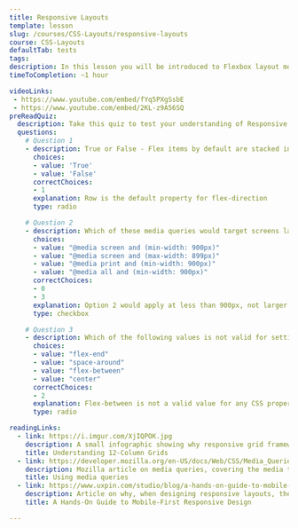```yaml
---
title: Responsive Layouts
template: lesson
slug: /courses/CSS-Layouts/responsive-layouts
course: CSS-Layouts
defaultTab: tests
tags:
description: In this lesson you will be introduced to Flexbox layout module and media queries. The video and reading links below will instruct you on the CSS principles behind the concepts. But for the exercises, you will not be writing out custom CSS classes or properties to apply those principles. Instead, to show how these concepts are more often used in modern web development, you'll be using React layout components that have the functionality built-in via props. 
timeToCompletion: ~1 hour

videoLinks: 
 - https://www.youtube.com/embed/fYq5PXgSsbE
 - https://www.youtube.com/embed/2KL-z9A56SQ
preReadQuiz:
  description: Take this quiz to test your understanding of Responsive Layouts!
  questions: 
    # Question 1
    - description: True or False - Flex items by default are stacked in a column
      choices:
      - value: 'True'
      - value: 'False'
      correctChoices: 
      - 1
      explanation: Row is the default property for flex-direction
      type: radio

    # Question 2
    - description: Which of these media queries would target screens larger than 900px?
      choices:
      - value: "@media screen and (min-width: 900px)"
      - value: "@media screen and (max-width: 899px)"
      - value: "@media print and (min-width: 900px)"
      - value: "@media all and (min-width: 900px)"
      correctChoices: 
      - 0
      - 3
      explanation: Option 2 would apply at less than 900px, not larger. Option 3 targets print, not screen.
      type: checkbox

    # Question 3
    - description: Which of the following values is not valid for setting the "justify-content" property?
      choices:
      - value: "flex-end"
      - value: "space-around"
      - value: "flex-between"
      - value: "center"
      correctChoices: 
      - 2
      explanation: Flex-between is not a valid value for any CSS property.
      type: radio

readingLinks: 
  - link: https://i.imgur.com/XjIQPOK.jpg
    description: A small infographic showing why responsive grid frameworks often use a 12-column system. It provides more flexibility than a base 8 or 10 grid, since it can be divisible by 1, 2, 3, 4, 6, and 12, allowing for 1/3, 1/2, and 1/4 width columns. 
    title: Understanding 12-Column Grids
  - link: https://developer.mozilla.org/en-US/docs/Web/CSS/Media_Queries/Using_media_queries
    description: Mozilla article on media queries, covering the media types of screen, print, and speech and the media features you can specify. It also details how to combine multiple media queries.
    title: Using media queries
  - link: https://www.uxpin.com/studio/blog/a-hands-on-guide-to-mobile-first-design/
    description: Article on why, when designing responsive layouts, the best approach is to start from mobile and work your way up to larger sizes.
    title: A Hands-On Guide to Mobile-First Responsive Design

---
```

